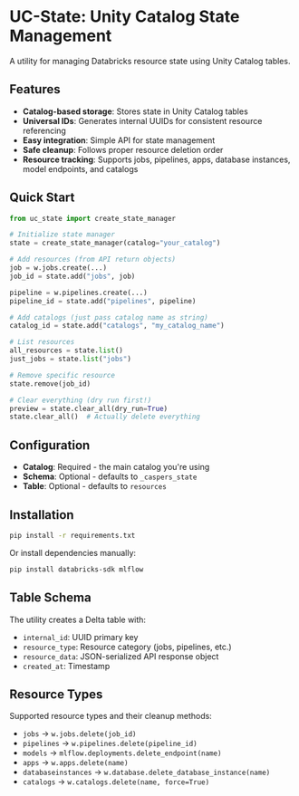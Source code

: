 # UC-State: Unity Catalog State Management

A utility for managing Databricks resource state using Unity Catalog tables.

## Features

- **Catalog-based storage**: Stores state in Unity Catalog tables
- **Universal IDs**: Generates internal UUIDs for consistent resource referencing
- **Easy integration**: Simple API for state management
- **Safe cleanup**: Follows proper resource deletion order
- **Resource tracking**: Supports jobs, pipelines, apps, database instances, model endpoints, and catalogs

## Quick Start

```python
from uc_state import create_state_manager

# Initialize state manager
state = create_state_manager(catalog="your_catalog")

# Add resources (from API return objects)
job = w.jobs.create(...)
job_id = state.add("jobs", job)

pipeline = w.pipelines.create(...)
pipeline_id = state.add("pipelines", pipeline)

# Add catalogs (just pass catalog name as string)
catalog_id = state.add("catalogs", "my_catalog_name")

# List resources
all_resources = state.list()
just_jobs = state.list("jobs")

# Remove specific resource
state.remove(job_id)

# Clear everything (dry run first!)
preview = state.clear_all(dry_run=True)
state.clear_all()  # Actually delete everything
```

## Configuration

- **Catalog**: Required - the main catalog you're using
- **Schema**: Optional - defaults to `_caspers_state`
- **Table**: Optional - defaults to `resources`

## Installation

```bash
pip install -r requirements.txt
```

Or install dependencies manually:
```bash
pip install databricks-sdk mlflow
```

## Table Schema

The utility creates a Delta table with:
- `internal_id`: UUID primary key
- `resource_type`: Resource category (jobs, pipelines, etc.)
- `resource_data`: JSON-serialized API response object
- `created_at`: Timestamp

## Resource Types

Supported resource types and their cleanup methods:
- `jobs` → `w.jobs.delete(job_id)`
- `pipelines` → `w.pipelines.delete(pipeline_id)`  
- `models` → `mlflow.deployments.delete_endpoint(name)`
- `apps` → `w.apps.delete(name)`
- `databaseinstances` → `w.database.delete_database_instance(name)`
- `catalogs` → `w.catalogs.delete(name, force=True)`
